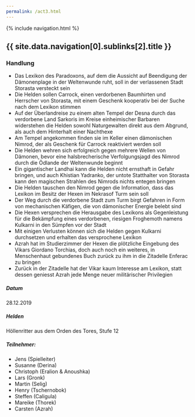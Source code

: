 ```yaml
---
permalink: /act3.html
---
```


{% include navigation.html %}

## {{ site.data.navigation[0].sublinks[2].title }}

### Handlung

* Das Lexikon des Paradoxons, auf dem die Aussicht auf Beendigung der Dämonenplage in der Weltenwunde ruht, soll in der verlassenen Stadt Storasta versteckt sein
* Die Helden sollen Carrock, einen verdorbenen Baumhirten und Herrscher von Storasta, mit einem Geschenk kooperativ bei der Suche nach dem Lexikon stimmen
* Auf der Überlandreise zu einem alten Tempel der Desna durch das verdorbene Land Sarkoris im Kreise einheimischer Barbaren widerstehen die Helden sowohl Naturgewalten direkt aus dem Abgrund, als auch dem Hinterhalt einer Nachthexe
* Am  Tempel angekommen finden sie im Keller einen dämonischen Nimrod, der als Geschenk für Carrock reaktiviert werden soll
* Die Helden wehren sich erfolgreich gegen mehrere Wellen von Dämonen, bevor eine halsbrecherische Verfolgungsjagd des Nimrod durch die Ödlande der Weltenwunde beginnt
* Ein gigantischer Landhai kann die Helden nicht ernsthaft in Gefahr bringen, und auch Khistian Yadranko, der untote Statthalter von Storasta kann den magischen Strahlen des Nimrods nichts entegen bringen
* Die Helden tauschen den Nimrod gegen die Information, dass das Lexikon im Besitz der Hexen im Nekrasof Turm sein soll
* Der Weg durch die verdorbene Stadt zum Turm birgt Gefahren in Form von mechanischen Käfigen, die von dämonischer Energie belebt sind
* Die Hexen versprechen die Herausgabe des Lexikons als Gegenleistung für die Bekämpfung eines verdorbenen, riesigen Froghemoth namens Kulkarni in den Sümpfen vor der Stadt
* Mit einigen Verlusten können sich die Helden gegen Kulkarni durchsetzen und erhalten das versprochene Lexikon
* Azrah hat im Studierzimmer der Hexen die plötzliche Eingebung des Vikars Giordano Torchias, doch auch noch ein weiteres, in Menschenhaut gebundenes Buch zurück zu ihm in die Zitadelle Enferac zu bringen
* Zurück in der Zitadelle hat der Vikar kaum Interesse am Lexikon, statt dessen geniesst Azrah jede Menge neuer militärischer Privilegien 

##### Datum

28.12.2019

##### Helden

Höllenritter aus dem Orden des Tores, Stufe 12

##### Teilnehmer:

* Jens (Spielleiter)
* Susanne (Derina)
* Christoph (Eralion & Anoushka)
* Lars (Gronk)
* Martin (Selig)
* Henry (Tschernobok)
* Steffen (Caligula)
* Mareike (Thorek)
* Carsten (Azrah)
